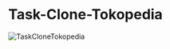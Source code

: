 # Task-Clone-Tokopedia
![TaskCloneTokopedia](https://user-images.githubusercontent.com/93558892/237029986-4602651b-be77-4742-a9be-7d48e53fb9e9.gif)
